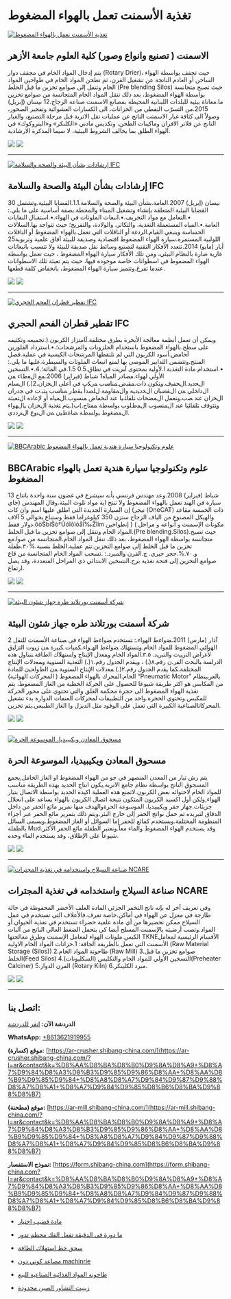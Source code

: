 # تغذية الأسمنت تعمل بالهواء المضغوط

<a href="https://swt.shibang-china.com/?l=ar&img&k=%D8%AA%D8%BA%D8%B0%D9%8A%D8%A9+%D8%A7%D9%84%D8%A3%D8%B3%D9%85%D9%86%D8%AA+%D8%AA%D8%B9%D9%85%D9%84+%D8%A8%D8%A7%D9%84%D9%87%D9%88%D8%A7%D8%A1+%D8%A7%D9%84%D9%85%D8%B6%D8%BA%D9%88%D8%B7" target="_blank">![تغذية الأسمنت تعمل بالهواء المضغوط](http://static.shibang-china.com/all-800x300/239.jpg)</a>

## الاسمنت ( تصنيع وانواع وصور) كلية العلوم جامعة الأزهر
يتم إدخال المواد الخام في مجفف دوار (Rotary Drier)، حيث تجفف بواسطة الهواء الساخن أو العادم الناتجة عن تشغيل الفرن، ثم تطحن المواد الخام في طواحين المواد الخام وتنقل إلى صوامع تخزين ما قبل الخلط (Pre blending Silos) حيث تصبح متجانسة بواسطة الهواء المضغوط، بعد ذلك تنقل المواد الخام المتجانسة من صوامع تخزين ما.معاناة بيئية للبلدات اللبنانية المحيطة بمصانع الاسمنت صناعة الزجاج.12 نيسان (إبريل) 2015.من التسرّب النفطي من الخزانات، الى الكسارات العشوائية وتفجير الصخور، وصولاً الى كثافة غبار الاسمنت الناتج عن عمليات نقل الاتربة قبل مرحلة التصنيع، والغبار الناتج عن فلاتر الافران وماكينات الطحن، وتكديس مادتي «الكلنكر» و«البتروكوك» في الهواء الطلق بما يخالف الشروط البيئية، لا سيما المذكرة الارشادية.


<a href="https://whatsapp.shibangsoft.com/WhatsApp.php" target="_blank" title="WhatsApp">![](http://static.shibang-china.com/icon/whatsapp.png)</a> <a href="https://swt.shibang-china.com/?l=ar&icon&k=%D8%AA%D8%BA%D8%B0%D9%8A%D8%A9+%D8%A7%D9%84%D8%A3%D8%B3%D9%85%D9%86%D8%AA+%D8%AA%D8%B9%D9%85%D9%84+%D8%A8%D8%A7%D9%84%D9%87%D9%88%D8%A7%D8%A1+%D8%A7%D9%84%D9%85%D8%B6%D8%BA%D9%88%D8%B7" target="_blank">![](http://static.shibang-china.com/icon/chat-ar.png)</a>

---

<a href="https://swt.shibang-china.com/?l=ar&img&k=%D8%AA%D8%BA%D8%B0%D9%8A%D8%A9+%D8%A7%D9%84%D8%A3%D8%B3%D9%85%D9%86%D8%AA+%D8%AA%D8%B9%D9%85%D9%84+%D8%A8%D8%A7%D9%84%D9%87%D9%88%D8%A7%D8%A1+%D8%A7%D9%84%D9%85%D8%B6%D8%BA%D9%88%D8%B7" target="_blank">![إرشادات بشأن البيئة والصحة والسلامة IFC](http://static.shibang-china.com/all-800x300/459.jpg)</a>

## إرشادات بشأن البيئة والصحة والسلامة IFC
30 نيسان (إبريل) 2007.اﻟﻌﺎﻣﺔ.ﺑﺸﺄن اﻟﺒﻴﺌﺔ واﻟﺼﺤﺔ واﻟﺴﻼﻣﺔ.1.1.اﻟﻘﻀﺎﻳﺎ اﻟﺒﻴﺌﻴﺔ.وﺗﺸﺘﻤﻞ اﻟﻘﻀﺎﻳﺎ اﻟﺒﻴﺌﻴﺔ اﻟﻤﺘﻌﻠﻘﺔ ﺑﺈﻧﺸﺎء وﺗﺸﻐﻴﻞ اﻟﻤﻴﻨﺎء واﻟﻤﺤﻄﺔ.ﺑﺼﻔﺔ أﺳﺎﺳﻴﺔ ﻋﻠﻰ ﻣﺎ ﻳﻠﻲ.: •.اﻟﺘﻌﺎﻣﻞ ﻣﻊ ﻣﻮاد اﻟﺘﺠﺮﻳﻒ.•.اﻧﺒﻌﺎث اﻟﻤﻠﻮﺛﺎت ﻓﻲ اﻟﻬﻮاء.•.اﺳﺘﻘﺒﺎل اﻟﻨﻔﺎﻳﺎت اﻟﻌﺎﻣﺔ.•.اﻟﻤﻴﺎﻩ اﻟﻤﺴﺘﻌﻤﻠﺔ.اﻟﺘﻐﺬﻳﺔ، واﻟﺘﻜﺎﺛﺮ، واﻟﻮﻻدة، واﻟﺘﻔﺮﻳﺦ؛ ﺣﻴﺚ ﺗﺘﻮاﺟﺪ ﺑﻬﺎ.اﻟﺴﻼﻻت اﻟﺤﺴﺎﺳﺔ وﻳﻨﺒﻐﻲ اﻟﻘﻴﺎم.اﻟﺮدﻏﺔ أو اﻟﻨﺎﻗﻼت اﻟﺘﻲ ﺗﻌﻤﻞ.ﺑﺎﻟﻬﻮاء اﻟﻤﻀﻐﻮط أو اﻟﻨﺎﻗﻼت اﻟﻠﻮﻟﺒﻴﺔ اﻟﻤﺴﺘﻤﺮة.سيارة الهواء المضغوط اقتصادية وصديقة للبيئة آفاق علمية وتربوية25 أيار (مايو) 2014.تتعدد الأفكار التقنية لتصنيع وسائط نقل صديقة للبيئة ولا تتسبب بانبعاثات غازية ضارة بالنظام البيئي، ومن تلك الأفكار سيارة الهواء المضغوط ، حيث تعمل بواسطة الهواء المضغوط في اسطوانات خاصة موجودة فيها، حيث يتم تعبئة تلك الاسطوانات عندما تفرغ.وتتميز سيارة الهواء المضغوط، بانخفاض كلفة قطعها.


<a href="https://whatsapp.shibangsoft.com/WhatsApp.php" target="_blank" title="WhatsApp">![](http://static.shibang-china.com/icon/whatsapp.png)</a> <a href="https://swt.shibang-china.com/?l=ar&icon&k=%D8%AA%D8%BA%D8%B0%D9%8A%D8%A9+%D8%A7%D9%84%D8%A3%D8%B3%D9%85%D9%86%D8%AA+%D8%AA%D8%B9%D9%85%D9%84+%D8%A8%D8%A7%D9%84%D9%87%D9%88%D8%A7%D8%A1+%D8%A7%D9%84%D9%85%D8%B6%D8%BA%D9%88%D8%B7" target="_blank">![](http://static.shibang-china.com/icon/chat-ar.png)</a>

---

<a href="https://swt.shibang-china.com/?l=ar&img&k=%D8%AA%D8%BA%D8%B0%D9%8A%D8%A9+%D8%A7%D9%84%D8%A3%D8%B3%D9%85%D9%86%D8%AA+%D8%AA%D8%B9%D9%85%D9%84+%D8%A8%D8%A7%D9%84%D9%87%D9%88%D8%A7%D8%A1+%D8%A7%D9%84%D9%85%D8%B6%D8%BA%D9%88%D8%B7" target="_blank">![ﺗﻘﻄﻴﺮ ﻗﻄﺮان اﻟﻔﺤﻢ اﻟﺤﺠﺮي IFC](http://static.shibang-china.com/all-800x300/380.jpg)</a>

## ﺗﻘﻄﻴﺮ ﻗﻄﺮان اﻟﻔﺤﻢ اﻟﺤﺠﺮي IFC
وﻳﻤﻜﻦ أن ﺗﻌﻤﻞ أﻧﻈﻤﺔ ﻣﻌﺎﻟﺠﺔ اﻷﺑﺨﺮة ﺑﻄﺮق ﻣﺨﺘﻠﻔﺔ.آﺎﻣﺘﺰاز اﻟﻜﺮﺑﻮن.(.ﺗﺠﻤﻴﻌﻪ وﺗﻜﺜﻴﻔﻪ ﻋﻠﻰ ﺳﻄﺢ.ﺑﺎﻟﻬﻮاء اﻟﻤﻀﻐﻮط ﺑﺎﺳﺘﺨﺪام اﻟﺤﻠﺰوﻧﺎت واﻟﻤﺮﺷﺤﺎت؛.•.اﺳﺘﺮداد اﻟﻔﻠﻮرﻳﻦ آﺤﺎﻣﺾ.أﺳﻮد اﻟﻜﺮﺑﻮن اﻟﺘﻲ ﻟﻢ ﺗﻠﺘﻘﻄﻬﺎ اﻟﻤﺮﺷﺤﺎت اﻟﻜﻴﺴﻴﺔ ﻓﻲ ﻋﻤﻠﻴﺔ.ﻓﺼﻞ اﻟﻤﻨﺘﺞ.وﺗﺘﻀﻤﻦ اﻟﺘﺪاﺑﻴﺮ اﻟﻤﻮﺻﻰ ﺑﻬﺎ ﻟﻤﻨﻊ اﻧﺒﻌﺎث اﻟﻤﻠﻮﺛﺎت واﻟﺴﻴﻄﺮة.ﻋﻠﻴﻬﺎ ﻣﺎ ﻳﻠﻲ.: •.اﺳﺘﺨﺪام ﻣﺎدة اﻟﺘﻐﺬﻳﺔ ا.ﻷوﻟﻴﺔ ﺑﻤﺤﺘﻮى آﺒﺮﻳﺖ ﻓﻲ ﻧﻄﺎق.0.5 1.5.ﻓﻲ اﻟﻤﺎﺋﺔ؛.4.•.اﻟﺘﺴﺨﻴﻦ اﻷوﻟﻲ ﻟﻬﻮاء.مصادر المياه1 شباط (فبراير) 2006.ﻤﻊ ﺍﻝﻐﻁﺎﺀ ﻤﻥ ﺍﻝﺤﺩﻴﺩ.ﺍﻝﺨﻔﻴﻑ.ﻭﺘﻜﻭﻥ.ﺫﺍﺕ.ﻤﻘﺒﺽ.ﻤﻨﺎﺴﺏ ﻤﺭﻜﺏ ﻓﻲ ﺃﻋﻠﻰ ﺍﻝﺨﺯﺍﻥ.2(.) ﺍﻝﺴﻠﻡ ﺍﻝﺩﺍﺨﻠﻲ ﻤﻥ ﺍﻝﻘﻀﺒﺎﻥ ﺍﻝﺤﺩﻴﺩﻴﺔ ﻭﺍﻝﻤﻘﺎﻭﻤﺔ ﻝﻠﺼﺩﺃ ﺒﻘﻁﺭ ﻤﻨﺎﺴﺏ ﻴﺜﺒ.ﺕ ﻓﻲ ﺠﺩﺭﺍﻥ ﺍﻝﺨﺯﺍﻥ ﻋﻨﺩ ﺼﺏ.ﻭﺘﻌﻤل ﺍﻝﻤﻀﺨﺎﺕ ﺘﻠﻘﺎﺌ.ﻴﺎ ﻋﻨﺩ ﺍﻨﺨﻔﺎﺽ ﻤﻨﺴﻭﺏ.ﺍﻝﻤﻴﺎﻩ ﺃﻭ ﻹﻋﺎﺩﺓ ﺍﻝﺘﻌﺒﺌﺔ ﻭﺘﺘﻭﻗﻑ ﺘﻠﻘﺎﺌﻴﺎ ﻋﻨﺩ ﺍﻝﻤﻨﺴﻭﺏ ﺍﻝﻤﻁﻠﻭﺏ ﺒﻭﺍﺴﻁﺔ ﻤﻔﺘﺎﺡ.)ﺏ(.ﻴﺘﻡ ﺘﻐﺫﻴﺔ ﺍﻝﺨﺯﺍﻥ ﺒﺎﻝﻬﻭﺍﺀ ﺍﻝﻤﻀﻐﻭﻁ ﺒﻭﺍﺴﻁﺔ ﻀﺎﻏﻁﻴﻥ ﻤﻥ ﺍﻝﻨﻭﻉ ﺍﻝﺘﺭﺩﺩﻱ.


<a href="https://whatsapp.shibangsoft.com/WhatsApp.php" target="_blank" title="WhatsApp">![](http://static.shibang-china.com/icon/whatsapp.png)</a> <a href="https://swt.shibang-china.com/?l=ar&icon&k=%D8%AA%D8%BA%D8%B0%D9%8A%D8%A9+%D8%A7%D9%84%D8%A3%D8%B3%D9%85%D9%86%D8%AA+%D8%AA%D8%B9%D9%85%D9%84+%D8%A8%D8%A7%D9%84%D9%87%D9%88%D8%A7%D8%A1+%D8%A7%D9%84%D9%85%D8%B6%D8%BA%D9%88%D8%B7" target="_blank">![](http://static.shibang-china.com/icon/chat-ar.png)</a>

---

<a href="https://swt.shibang-china.com/?l=ar&img&k=%D8%AA%D8%BA%D8%B0%D9%8A%D8%A9+%D8%A7%D9%84%D8%A3%D8%B3%D9%85%D9%86%D8%AA+%D8%AA%D8%B9%D9%85%D9%84+%D8%A8%D8%A7%D9%84%D9%87%D9%88%D8%A7%D8%A1+%D8%A7%D9%84%D9%85%D8%B6%D8%BA%D9%88%D8%B7" target="_blank">![BBCArabic علوم وتكنولوجيا سيارة هندية تعمل بالهواء المضغوط](http://static.shibang-china.com/all-800x300/435.jpg)</a>

## BBCArabic علوم وتكنولوجيا سيارة هندية تعمل بالهواء المضغوط
13 شباط (فبراير) 2008.وعد مهندس فرنسي بأنه سيشرع في غضون سنة واحدة بانتاج سيارة في الهند تعمل بالهواء المضغوط ولا تنتج اية مواد تلوث البيئة.وقال المهندس (جاي نيجر) إن السيارة الجديدة التي اطلق عليها اسم وان كات (OneCAT) ذات الخمسة مقاعد والهيكل المصنوع من الياف الزجاج ستزن 350 كيلوغراما فقط وستباع بحوالي 5 آلاف دولار فقط.õòŠbiŠò†Ûóîòìóåî‰Žîím ﻣﻜﻮﻧﺎت اﻹﺳﻤﻨﺖ و أﻧﻮاﻋﻪ و ﻣﺮاﺣﻞ ) ( إﻧﻃﻮاﺣﻴﻦ اﻟﻤﻮاد اﻟﺨﺎم وﺗﻨﻘﻞ إﻟﻰ ﺻﻮاﻣﻊ ﺗﺨﺰﻳﻦ ﻣﺎ ﻗﺒﻞ اﻟﺨﻠﻂ.(Pre blending.Silos).ﺣﻴﺚ ﺗﺼﺒﺢ ﻣﺘﺠﺎﻧﺴﺔ ﺑﻮاﺳﻄﺔ اﻟﻬﻮاء اﻟﻤﻀﻐﻮط، ﺑﻌﺪ ذﻟﻚ ﺗﻨﻘﻞ اﻟﻤﻮاد.اﻟﺨﺎم.اﻟﻤﺘﺠﺎﻧﺴﺔ ﻣﻦ ﺻﻮا.ﻣﻊ ﺗﺨﺰﻳﻦ ﻣﺎ ﻗﺒﻞ اﻟﺨﻠﻂ إﻟﻰ ﺻﻮاﻣﻊ اﻟﺘﺨﺰﻳﻦ.ﺗﺘﻢ ﻋﻤﻠﻴﺔ.اﻟﺨﻠﻂ ﺑﻨﺴﺒﺔ.%٣٠.ﻃﻔﻠﺔ و.٧٠.%.ﺣﺠﺮ ﺟﻴﺮي. ج.اﻟﻔﺮن واﻟﻤﺒﺮد.: .ﺗﺴﺤﺐ اﻟﻤﻮاد اﻟﺨﺎم اﻟﻤﺘﺠﺎﻧﺴﺔ ﻣﻦ ﻗﺎع ﺻﻮاﻣﻊ.اﻟﺘﺨﺰﻳﻦ إﻟﻰ ﻓﺘﺤﺔ ﺗﻐﺬﻳﺔ ﺑﺮج.اﻟﺘﺴﺨﻴﻦ اﻻﺑﺘﺪاﺋﻲ ذي اﻟﻤﺮاﺣﻞ اﻟﻤﺘﻌﺪدة، وﻗﺪ ﻳﺼﻞ ارﺗﻔﺎع.


<a href="https://whatsapp.shibangsoft.com/WhatsApp.php" target="_blank" title="WhatsApp">![](http://static.shibang-china.com/icon/whatsapp.png)</a> <a href="https://swt.shibang-china.com/?l=ar&icon&k=%D8%AA%D8%BA%D8%B0%D9%8A%D8%A9+%D8%A7%D9%84%D8%A3%D8%B3%D9%85%D9%86%D8%AA+%D8%AA%D8%B9%D9%85%D9%84+%D8%A8%D8%A7%D9%84%D9%87%D9%88%D8%A7%D8%A1+%D8%A7%D9%84%D9%85%D8%B6%D8%BA%D9%88%D8%B7" target="_blank">![](http://static.shibang-china.com/icon/chat-ar.png)</a>

---

<a href="https://swt.shibang-china.com/?l=ar&img&k=%D8%AA%D8%BA%D8%B0%D9%8A%D8%A9+%D8%A7%D9%84%D8%A3%D8%B3%D9%85%D9%86%D8%AA+%D8%AA%D8%B9%D9%85%D9%84+%D8%A8%D8%A7%D9%84%D9%87%D9%88%D8%A7%D8%A1+%D8%A7%D9%84%D9%85%D8%B6%D8%BA%D9%88%D8%B7" target="_blank">![شركة أسمنت بورتلاند طره جهاز شئون البيئة](http://static.shibang-china.com/all-800x300/324.jpg)</a>

## شركة أسمنت بورتلاند طره جهاز شئون البيئة
2 آذار (مارس) 2011.ﻀﻭﺍﻏﻁ ﺍﻟﻬﻭﺍﺀ.: ﺘﺴﺘﺨﺩﻡ ﻀﻭﺍﻏﻁ ﺍﻟﻬﻭﺍﺀ ﻓﻲ ﺼﻨﺎﻋﺔ ﺍﻷﺴﻤﻨﺕ ﻟﻠﻨﻘل ﺍﻟﻬﻭﺍﺌﻲ ﺍﻟﻤﻀﻐﻭﻁ ﻟﻠﻤﻭﺍﺩ ﺍﻟﺨﺎﻡ.ﻭﺘﺴﺘﻬﻠﻙ ﻀﻭﺍﻏﻁ ﺍﻟﻬـﻭﺍﺀ.ﻜﻤﻴﺎﺕ ﻜﺒﻴﺭﺓ ﻤﻥ ﺯﻴﻭﺕ ﺍﻟﺘﺯﻟﻴﻕ ﻷﻏﺭﺍﺽ ﺍﻟﺘﺯﻴﻴﺕ ﻭﺍﻟﺘﺒﺭﻴﺩ. ٣.٥.ﺍﻟﻤﻭﺍﺩ ﺍﻟﺨﺎﻡ ﻭﻤﻌﺩل ﺍﻹﻨﺘﺎﺝ ﻭﺍﺴﺘﻬﻼﻙ ﺍﻟﻁﺎﻗﺔ.ﺘﺘﻨﺎﻭل ﻫﺫﻩ ﺍﻟﺩﺭﺍﺴﺔ ﺒﺎﻟﺒﺤﺙ ﺍﻟﻔﺭ.ﻥ ﺭﻗﻡ.٨(.) ، ﻭﻴﻘﺩﻡ ﺍﻟﺠﺩﻭل ﺭﻗﻡ.١(.) ﺍﻟﺘﻐﺫﻴﺔ ﺍﻟﺴﻨﻭﻴﺔ ﻭﻤﻌﺩﻻﺕ ﺍﻹﻨﺘﺎﺝ ﺍﻟﻤﺨﺘﻠﻔﺔ.ﻜﻤﺎ ﻴﻘﺩﻡ ﺍﻟﺠﺩﻭل ﺭﻗﻡ.٢(.) ﻤﻌﺩﻻﺕ ﺍﻹﻨﺘﺎﺝ ﺍﻟﺴﻨﻭﻴﺔ ﻤﻥ ﺍﻟﻁﻭﺍﺤﻴﻥ ﻟﻠﻤﺎﺩﺓ ﺍﻟﺨﺎﻡ.المحرك بالهواء المضغوط ( المحركات الهوائية) “Pneumatic Motor” بالعربينظام من المكابس هو اكثر طريقة شيوعا للحصول على الحركة الخطية من الغاز المضغوط، يتم تغذية الهواء المضغوط الى حجرة محكمة الغلق والتي تحتوي على محور الحركة للمكبس.وتحتوي الحجرة.واحد من التطبيقات لمحركات العنفات الدوارة بدء تشغيل المحركاتالصناعية الكبيرة التي تعمل على الوقود مثل الديزل وا الغاز الطبيعي.يتم تخزين.


<a href="https://whatsapp.shibangsoft.com/WhatsApp.php" target="_blank" title="WhatsApp">![](http://static.shibang-china.com/icon/whatsapp.png)</a> <a href="https://swt.shibang-china.com/?l=ar&icon&k=%D8%AA%D8%BA%D8%B0%D9%8A%D8%A9+%D8%A7%D9%84%D8%A3%D8%B3%D9%85%D9%86%D8%AA+%D8%AA%D8%B9%D9%85%D9%84+%D8%A8%D8%A7%D9%84%D9%87%D9%88%D8%A7%D8%A1+%D8%A7%D9%84%D9%85%D8%B6%D8%BA%D9%88%D8%B7" target="_blank">![](http://static.shibang-china.com/icon/chat-ar.png)</a>

---

<a href="https://swt.shibang-china.com/?l=ar&img&k=%D8%AA%D8%BA%D8%B0%D9%8A%D8%A9+%D8%A7%D9%84%D8%A3%D8%B3%D9%85%D9%86%D8%AA+%D8%AA%D8%B9%D9%85%D9%84+%D8%A8%D8%A7%D9%84%D9%87%D9%88%D8%A7%D8%A1+%D8%A7%D9%84%D9%85%D8%B6%D8%BA%D9%88%D8%B7" target="_blank">![مسحوق المعادن ويكيبيديا، الموسوعة الحرة](http://static.shibang-china.com/all-800x300/498.jpg)</a>

## مسحوق المعادن ويكيبيديا، الموسوعة الحرة
يتم رش تيار من المعدن المنصهر في جو من الهواء المضغوط او الغاز الخامل,يجمع المسحوق الناتج بواسطة نظام جامع الاتربة.يكون انتاج الحديد بهذه الطريقة مناسب للمواد الخام لاحتوائه بعض الكربون.لاتمنع هذه العملية اكيدة الحديد بواسطة الاتصال بتيار الهواء,ولكن أول اكسيد الكربون المتكون نتيجة اتصال الكربون بالهواء يساعد على انحلال جزيئات.جهاز حفر ويكيبيديا، الموسوعة الحرةوالهدف منها تمرير مائع الحفر من داخل الدقاق لتبريده ثم حمل نواتج الحفر إلى خارج البئر.ويتم ذلك بتمرير مائع الحفر عبر أجزاء المنظومة المختلفة.ويستخدم كمائع للحفر إما السوائل أو الغاز المضغوط.ويسمى السائل بالطفلة Mud.وقد يستخدم الهواء المضغوط والماء معاً.وتعتبر الطفلة مائع الحفر الأكثر شيوعاً على الإطلاق، وقد يستخدم الماء وحده.


<a href="https://whatsapp.shibangsoft.com/WhatsApp.php" target="_blank" title="WhatsApp">![](http://static.shibang-china.com/icon/whatsapp.png)</a> <a href="https://swt.shibang-china.com/?l=ar&icon&k=%D8%AA%D8%BA%D8%B0%D9%8A%D8%A9+%D8%A7%D9%84%D8%A3%D8%B3%D9%85%D9%86%D8%AA+%D8%AA%D8%B9%D9%85%D9%84+%D8%A8%D8%A7%D9%84%D9%87%D9%88%D8%A7%D8%A1+%D8%A7%D9%84%D9%85%D8%B6%D8%BA%D9%88%D8%B7" target="_blank">![](http://static.shibang-china.com/icon/chat-ar.png)</a>

---

<a href="https://swt.shibang-china.com/?l=ar&img&k=%D8%AA%D8%BA%D8%B0%D9%8A%D8%A9+%D8%A7%D9%84%D8%A3%D8%B3%D9%85%D9%86%D8%AA+%D8%AA%D8%B9%D9%85%D9%84+%D8%A8%D8%A7%D9%84%D9%87%D9%88%D8%A7%D8%A1+%D8%A7%D9%84%D9%85%D8%B6%D8%BA%D9%88%D8%B7" target="_blank">![صناعة السيلاج واستخدامه في تغذية المجترات NCARE](http://static.shibang-china.com/all-800x300/142.jpg)</a>

## صناعة السيلاج واستخدامه في تغذية المجترات NCARE
وفي تعريف آخر له بإنه ناتج التخمر الجزئي المادة العلف الأخضر المحفوظة في حالة طازجة في معزل عن الهواء في أماكن.خاصة تعرف.فالأعلاف التي تستخدم في عمل السيلاج ممكن تحضيرها من أي مادة علفية خضراء تستخدم في تغذية الحيوان أو المواد.وتصب أرضيته بالإسمنت المسلح أيضا كي يتحمل الضغط العالي الناتج من آليات الكبس.ملوثات الهواء لمعامل الإسمنت وطرق معالجتها TKNEالأقسام الرئيسية لمعامل الأسمنت التي تعمل بالطريقة الجافة: 1.خزانات المواد الخام الاولية (Raw Material Storage (Silos)) 2.طاحونة المواد الخام (Raw Mill) 3.صوامع تخزين ما قبل الخلط(Feed Silos) 4.التسخين الأولي للمواد الخام والتكليس (السكليونات)(Preheater Calciner) 5.الفرن الدوار (Rotary Kiln) 6.مبرد الكلينكر.


<a href="https://whatsapp.shibangsoft.com/WhatsApp.php" target="_blank" title="WhatsApp">![](http://static.shibang-china.com/icon/whatsapp.png)</a> <a href="https://swt.shibang-china.com/?l=ar&icon&k=%D8%AA%D8%BA%D8%B0%D9%8A%D8%A9+%D8%A7%D9%84%D8%A3%D8%B3%D9%85%D9%86%D8%AA+%D8%AA%D8%B9%D9%85%D9%84+%D8%A8%D8%A7%D9%84%D9%87%D9%88%D8%A7%D8%A1+%D8%A7%D9%84%D9%85%D8%B6%D8%BA%D9%88%D8%B7" target="_blank">![](http://static.shibang-china.com/icon/chat-ar.png)</a>

---
## اتصل بنا:

**الدردشة الآن:** [انقر للدردشة](https://swt.shibang-china.com?l=ar&contact&k=%D8%AA%D8%BA%D8%B0%D9%8A%D8%A9+%D8%A7%D9%84%D8%A3%D8%B3%D9%85%D9%86%D8%AA+%D8%AA%D8%B9%D9%85%D9%84+%D8%A8%D8%A7%D9%84%D9%87%D9%88%D8%A7%D8%A1+%D8%A7%D9%84%D9%85%D8%B6%D8%BA%D9%88%D8%B7)

**WhatsApp:**  [+8613621919955](https://whatsapp.shibangsoft.com/WhatsApp.php)

**موقع (كسارة):** [https://ar-crusher.shibang-china.com/](https://ar-crusher.shibang-china.com/?l=ar&contact&k=%D8%AA%D8%BA%D8%B0%D9%8A%D8%A9+%D8%A7%D9%84%D8%A3%D8%B3%D9%85%D9%86%D8%AA+%D8%AA%D8%B9%D9%85%D9%84+%D8%A8%D8%A7%D9%84%D9%87%D9%88%D8%A7%D8%A1+%D8%A7%D9%84%D9%85%D8%B6%D8%BA%D9%88%D8%B7)

**موقع (مطحنة):** [https://ar-mill.shibang-china.com/](https://ar-mill.shibang-china.com/?l=ar&contact&k=%D8%AA%D8%BA%D8%B0%D9%8A%D8%A9+%D8%A7%D9%84%D8%A3%D8%B3%D9%85%D9%86%D8%AA+%D8%AA%D8%B9%D9%85%D9%84+%D8%A8%D8%A7%D9%84%D9%87%D9%88%D8%A7%D8%A1+%D8%A7%D9%84%D9%85%D8%B6%D8%BA%D9%88%D8%B7)

**نموذج الاستفسار:** [https://form.shibang-china.com](https://form.shibang-china.com?l=ar&contact&k=%D8%AA%D8%BA%D8%B0%D9%8A%D8%A9+%D8%A7%D9%84%D8%A3%D8%B3%D9%85%D9%86%D8%AA+%D8%AA%D8%B9%D9%85%D9%84+%D8%A8%D8%A7%D9%84%D9%87%D9%88%D8%A7%D8%A1+%D8%A7%D9%84%D9%85%D8%B6%D8%BA%D9%88%D8%B7)

* [مادة قضيب اختيار](../27/%D9%85%D8%A7%D8%AF%D8%A9%20%D9%82%D8%B6%D9%8A%D8%A8%20%D8%A7%D8%AE%D8%AA%D9%8A%D8%A7%D8%B1.md)

* [ما دورة في الدقيقة تفعل الفك محطم تدور](../27/%D9%85%D8%A7%20%D8%AF%D9%88%D8%B1%D8%A9%20%D9%81%D9%8A%20%D8%A7%D9%84%D8%AF%D9%82%D9%8A%D9%82%D8%A9%20%D8%AA%D9%81%D8%B9%D9%84%20%D8%A7%D9%84%D9%81%D9%83%20%D9%85%D8%AD%D8%B7%D9%85%20%D8%AA%D8%AF%D9%88%D8%B1.md)

* [سحق خط استهلاك الطاقة](../29/%D8%B3%D8%AD%D9%82%20%D8%AE%D8%B7%20%D8%A7%D8%B3%D8%AA%D9%87%D9%84%D8%A7%D9%83%20%D8%A7%D9%84%D8%B7%D8%A7%D9%82%D8%A9.md)

* [مصاعد كوني دون machinrie](../29/%D9%85%D8%B5%D8%A7%D8%B9%D8%AF%20%D9%83%D9%88%D9%86%D9%8A%20%D8%AF%D9%88%D9%86%20machinrie.md)

* [طاحونة المواد الغذائية الصناعية للبيع](../29/%D8%B7%D8%A7%D8%AD%D9%88%D9%86%D8%A9%20%D8%A7%D9%84%D9%85%D9%88%D8%A7%D8%AF%20%D8%A7%D9%84%D8%BA%D8%B0%D8%A7%D8%A6%D9%8A%D8%A9%20%D8%A7%D9%84%D8%B5%D9%86%D8%A7%D8%B9%D9%8A%D8%A9%20%D9%84%D9%84%D8%A8%D9%8A%D8%B9.md)

* [زينيت التشاور الصين محدودة](../28/%D8%B2%D9%8A%D9%86%D9%8A%D8%AA%20%D8%A7%D9%84%D8%AA%D8%B4%D8%A7%D9%88%D8%B1%20%D8%A7%D9%84%D8%B5%D9%8A%D9%86%20%D9%85%D8%AD%D8%AF%D9%88%D8%AF%D8%A9.md)